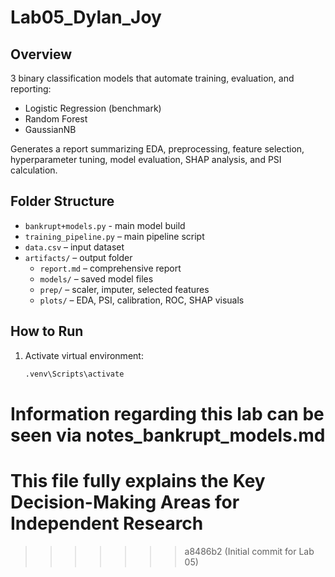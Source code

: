 # Lab05_Dylan_Joy

## Overview
3 binary classification models that automate training, evaluation, and reporting:
- Logistic Regression (benchmark)
- Random Forest
- GaussianNB

Generates a report summarizing EDA, preprocessing, feature selection, hyperparameter tuning, model evaluation, SHAP analysis, and PSI calculation.

## Folder Structure
- `bankrupt+models.py` - main model build
- `training_pipeline.py` – main pipeline script
- `data.csv` – input dataset
- `artifacts/` – output folder
  - `report.md` – comprehensive report
  - `models/` – saved model files
  - `prep/` – scaler, imputer, selected features
  - `plots/` – EDA, PSI, calibration, ROC, SHAP visuals

## How to Run
1. Activate virtual environment:
   ```bash
   .venv\Scripts\activate
# Information regarding this lab can be seen via notes_bankrupt_models.md

# This file fully explains the Key Decision-Making Areas for Independent Research
>>>>>>> a8486b2 (Initial commit for Lab 05)
